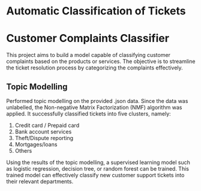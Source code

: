 # Automatic Classification of Tickets


# Customer Complaints Classifier

This project aims to build a model capable of classifying customer complaints based on the products or services. The objective is to streamline the ticket resolution process by categorizing the complaints effectively.

## Topic Modelling

Performed topic modelling on the provided .json data. Since the data was unlabelled, the Non-negative Matrix Factorization (NMF) algorithm was applied. It successfully classified tickets into five clusters, namely:

1. Credit card / Prepaid card
2. Bank account services
3. Theft/Dispute reporting
4. Mortgages/loans
5. Others

Using the results of the topic modelling, a supervised learning model such as logistic regression, decision tree, or random forest can be trained. This trained model can effectively classify new customer support tickets into their relevant departments.
